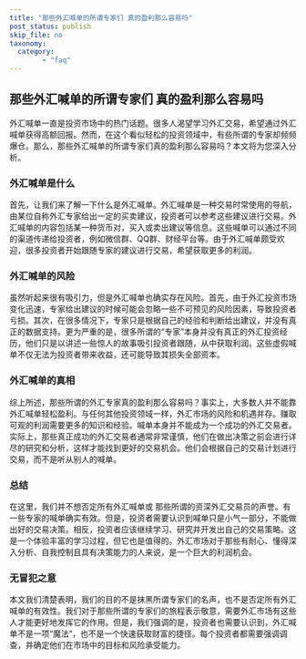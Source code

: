 ```yaml
---
title: "那些外汇喊单的所谓专家们 真的盈利那么容易吗"
post_status: publish
skip_file: no
taxonomy:
  category:
        - "faq"
---
```


## 那些外汇喊单的所谓专家们 真的盈利那么容易吗

外汇喊单一直是投资市场中的热门话题。很多人渴望学习外汇交易，希望通过外汇喊单获得高额回报。然而，在这个看似轻松的投资领域中，有些所谓的专家却频频爆仓。那么，那些外汇喊单的所谓专家们真的盈利那么容易吗？本文将为您深入分析。

### 外汇喊单是什么

首先，让我们来了解一下什么是外汇喊单。外汇喊单是一种交易时常使用的导航，由某位自称外汇专家给出一定的买卖建议，投资者可以参考这些建议进行交易。外汇喊单的内容包括某一种货币对，买入或卖出建议等信息。这些喊单可以通过不同的渠道传递给投资者，例如微信群、QQ群、财经平台等。由于外汇喊单颇受欢迎，很多投资者开始跟随专家的建议进行交易，希望获取更多的利润。

### 外汇喊单的风险

虽然听起来很有吸引力，但是外汇喊单也确实存在风险。首先，由于外汇投资市场变化迅速，专家给出建议的时候可能会忽略一些不可预见的风险因素，导致投资者亏损。其次，在很多情况下，专家只是根据自己的经验和判断给出建议，并没有真正的数据支持。更为严重的是，很多所谓的“专家”本身并没有真正的外汇投资经历，他们只是以讲述一些惊人的故事吸引投资者跟随，从中获取利润。这些虚假喊单不仅无法为投资者带来收益，还可能导致其损失全部资本。

### 外汇喊单的真相

综上所述，那些所谓的外汇专家真的盈利那么容易吗？事实上，大多数人并不能靠外汇喊单轻松盈利。与任何其他投资领域一样，外汇市场的风险和机遇并存。赚取可观的利润需要更多的知识和经验。喊单本身并不能成为一个成功的外汇交易者。实际上，那些真正成功的外汇交易者通常非常谨慎，他们在做出决策之前会进行详尽的研究和分析，这样才能找到更好的交易机会。他们会根据自己的交易计划进行交易，而不是听从别人的喊单。

### 总结

在这里，我们并不想否定所有外汇喊单或 那些所谓的资深外汇交易员的声誉。有一些专家的喊单确实有效。但是，投资者需要认识到喊单只是小气一部分，不能做出好的交易决策。相反，投资者应该继续学习、研究并开发出自己的交易策略。这是一个体验丰富的学习过程，但它也是值得的。外汇市场对于那些有耐心、懂得深入分析、自我控制且具有决策能力的人来说，是一个巨大的利润机会。

### 无冒犯之意

本文我们清楚表明，我们的目的不是抹黑所谓专家们的名声，也不是否定所有外汇喊单的有效性。我们对于那些所谓的专家们的旅程表示敬意，需要外汇市场有这些人才能更好地发挥它的作用。但是，我们强调的是，投资者也需要认识到，外汇喊单不是一项“魔法”，也不是一个快速获取财富的捷径。每个投资者都需要强调调查，并确定他们在市场中的目标和风险承受能力。
